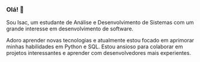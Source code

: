 ### Olá! 👋

Sou Isac, um estudante de Análise e Desenvolvimento de Sistemas com um grande interesse em desenvolvimento de software.

Adoro aprender novas tecnologias e atualmente estou focado em aprimorar minhas habilidades em Python e SQL. Estou ansioso para colaborar em projetos interessantes e aprender com desenvolvedores mais experientes.
